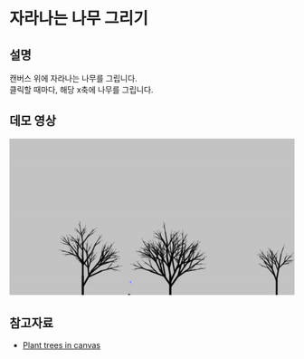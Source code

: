 # 자라나는 나무 그리기

## 설명

캔버스 위에 자라나는 나무를 그립니다.<br>
클릭할 때마다, 해당 x축에 나무를 그립니다.

## 데모 영상

![growing trees](./assets/tree-demo.gif)

## 참고자료

- [Plant trees in canvas](https://www.youtube.com/watch?v=8H64vIbU3YA)
